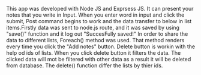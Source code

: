 This app was developed with Node JS and Exprsess JS. It can present your notes that you  write in Input.
When you enter word in input and click the submit, Post command begins to work and  the data transfer to below in list items.Firstly data was sent to node.js route, and it was saved by using "save()" function and it log out "SuccesFully saved!" In order to share the data to different lists, Foreach() method was used. That method renders every time you click the "Add notes" button. Delete button is workin with the help od ids of lists. When you click delete button it filters the data. The clicked data will mot be filtered with other data as a result it will be deleted from database. The delete() function differ the lists by thier ids.